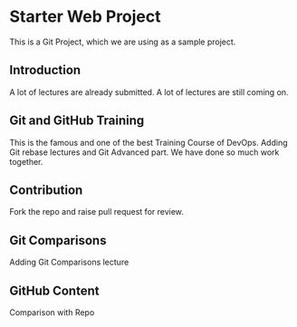 # Starter Web Project
This is a Git Project, which we are using as a sample project.

## Introduction 
A lot of lectures are already submitted.
A lot of lectures are still coming on.

## Git and GitHub Training
This is the famous and one of the best Training Course of DevOps.
Adding Git rebase lectures and Git Advanced part. We have done so much work together.

## Contribution
Fork the repo and raise pull request for review.

## Git Comparisons
Adding Git Comparisons lecture

 ## GitHub Content
 Comparison with Repo
